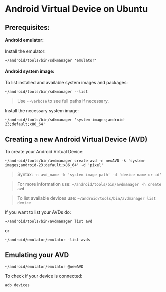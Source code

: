 # Android Virtual Device on Ubuntu

## Prerequisites:
#### Android emulator:
Install the emulator:
```
~/android/tools/bin/sdkmanager 'emulator'
```
#### Android system image:

To list installed and available system images and packages:
```
~/android/tools/bin/sdkmanager --list
```
> Use ```--verbose``` to see full paths if necessary.

Install the necessary system image:
```
~/android/tools/bin/sdkmanager 'system-images;android-23;default;x86_64'
```

## Creating a new Android Virtual Device (AVD)
To create your Android Virtual Device:
```
~/android/tools/bin/avdmanager create avd -n newAVD -k 'system-images;android-23;default;x86_64' -d 'pixel'
```
>Syntax: ```-n avd_name -k 'system image path' -d 'device name or id'```

>For more information use: ```~/android/tools/bin/avdmanager -h create avd```

>To list available devices use: ```~/android/tools/bin/avdmanager list device```

If you want to list your AVDs do:
```
~/android/tools/bin/avdmanager list avd
```
or
```
~/android/emulator/emulator -list-avds
```

## Emulating your AVD
```
~/android/emulator/emulator @newAVD
```

To check if your device is connected:
```
adb devices
```
